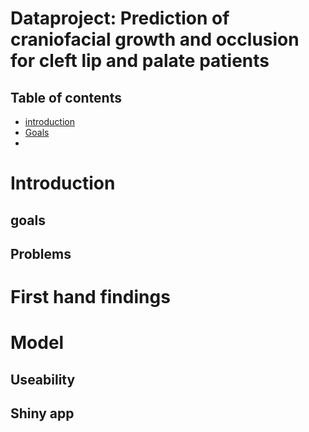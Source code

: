 # Dataproject: Prediction of craniofacial growth and occlusion for cleft lip and palate patients


## Table of contents
* [introduction](##introduction)
* [Goals](##Goals)
* [](#setup)

# Introduction

## goals 
## Problems

# First hand findings
# Model 
## Useability 
## Shiny app
